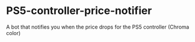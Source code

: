 # PS5-controller-price-notifier
A bot that notifies you when the price drops for the PS5 controller (Chroma color)

